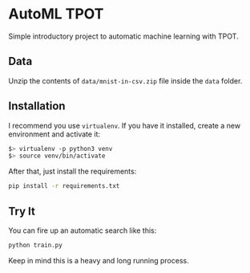 # AutoML TPOT

Simple introductory project to automatic machine learning with TPOT.

## Data

Unzip the contents of  `data/mnist-in-csv.zip` file inside the `data` folder.

## Installation

I recommend you use `virtualenv`. If you have it installed, create a new environment and activate it:

```bash
$> virtualenv -p python3 venv
$> source venv/bin/activate
```

After that, just install the requirements:

```bash
pip install -r requirements.txt
```

## Try It

You can fire up an automatic search like this:

```bash
python train.py
```

Keep in mind this is a heavy and long running process.